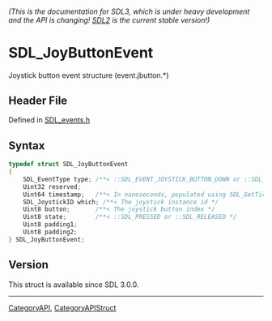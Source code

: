 ###### (This is the documentation for SDL3, which is under heavy development and the API is changing! [SDL2](https://wiki.libsdl.org/SDL2/) is the current stable version!)
# SDL_JoyButtonEvent

Joystick button event structure (event.jbutton.*)

## Header File

Defined in [SDL_events.h](https://github.com/libsdl-org/SDL/blob/main/include/SDL3/SDL_events.h)

## Syntax

```c
typedef struct SDL_JoyButtonEvent
{
    SDL_EventType type; /**< ::SDL_EVENT_JOYSTICK_BUTTON_DOWN or ::SDL_EVENT_JOYSTICK_BUTTON_UP */
    Uint32 reserved;
    Uint64 timestamp;   /**< In nanoseconds, populated using SDL_GetTicksNS() */
    SDL_JoystickID which; /**< The joystick instance id */
    Uint8 button;       /**< The joystick button index */
    Uint8 state;        /**< ::SDL_PRESSED or ::SDL_RELEASED */
    Uint8 padding1;
    Uint8 padding2;
} SDL_JoyButtonEvent;
```

## Version

This struct is available since SDL 3.0.0.

----
[CategoryAPI](CategoryAPI), [CategoryAPIStruct](CategoryAPIStruct)

